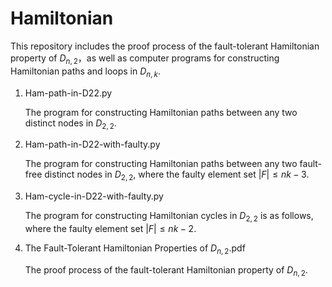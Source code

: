 # Hamiltonian
This repository includes the proof process of the fault-tolerant Hamiltonian property of $D_{n,2}$，as well as computer programs for constructing Hamiltonian paths and loops in $D_{n,k}$.
1. Ham-path-in-D22.py
   
   The program for constructing Hamiltonian paths between any two distinct nodes in $D_{2,2}$.
2. Ham-path-in-D22-with-faulty.py
   
   The program for constructing Hamiltonian paths between any two fault-free distinct nodes in $D_{2,2}$, where the faulty element set $|F|\leq nk-3$.
3. Ham-cycle-in-D22-with-faulty.py
   
   The program for constructing Hamiltonian cycles in $D_{2,2}$ is as follows, where the faulty element set $|F|\leq nk-2$.
4. The Fault-Tolerant Hamiltonian Properties of $D_{n,2}$.pdf
   
   The proof process of the fault-tolerant Hamiltonian property of $D_{n,2}$.


